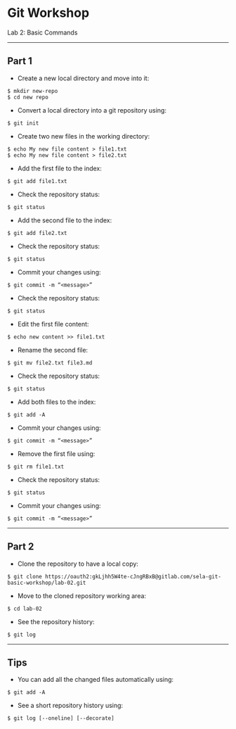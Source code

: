 # Git Workshop
Lab 2: Basic Commands

---

## Part 1

- Create a new local directory and move into it:
```
$ mkdir new-repo
$ cd new repo
```

- Convert a local directory into a git repository using:
```
$ git init
```

 - Create two new files in the working directory:
```
$ echo My new file content > file1.txt
$ echo My new file content > file2.txt
```

 - Add the first file to the index:
```
$ git add file1.txt
```

 - Check the repository status:
```
$ git status
```

 - Add the second file to the index:
```
$ git add file2.txt
```

 - Check the repository status:
```
$ git status
```

 - Commit your changes using:
```
$ git commit -m “<message>”
```

 - Check the repository status:
```
$ git status
```

 - Edit the first file content:
```
$ echo new content >> file1.txt
```

 - Rename the second file:
```
$ git mv file2.txt file3.md
```

 - Check the repository status:
```
$ git status
```

 - Add both files to the index:
```
$ git add -A
```

 - Commit your changes using:
```
$ git commit -m “<message>”
```

 - Remove the first file using:
```
$ git rm file1.txt
```

 - Check the repository status:
```
$ git status
```

 - Commit your changes using:
```
$ git commit -m “<message>”
```

---

## Part 2

 - Clone the repository to have a local copy:
```
$ git clone https://oauth2:gkLjhh5W4te-cJngRBxB@gitlab.com/sela-git-basic-workshop/lab-02.git
```

 - Move to the cloned repository working area:
```
$ cd lab-02
```

 - See the repository history:
```
$ git log
```

---

## Tips

 - You can add all the changed files automatically using:
```
$ git add -A
```

 - See a short repository history using:
```
$ git log [--oneline] [--decorate]
```